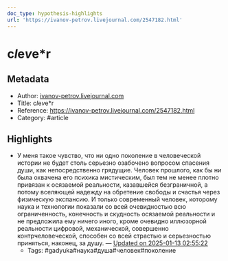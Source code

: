 ```yaml
---
doc_type: hypothesis-highlights
url: 'https://ivanov-petrov.livejournal.com/2547182.html'
---
```

# c*l*e*v*e*r

## Metadata
- Author: [ivanov-petrov.livejournal.com]()
- Title: c*l*e*v*e*r
- Reference: https://ivanov-petrov.livejournal.com/2547182.html
- Category: #article

## Highlights
- У меня такое чувство, что ни одно поколение в человеческой истории не будет столь серьезно озабочено вопросом спасения души, как непосредственно грядущие. Человек прошлого, как бы ни была охвачена его психика мистическим, был тем не менее плотно привязан к осязаемой реальности, казавшейся безграничной, а потому вселяющей надежду на обретение свободы и счастья через физическую экспансию. И только современный человек, которому наука и технологии показали со всей очевидностью всю ограниченность, конечность и скудность осязаемой реальности и не предложила ему ничего иного, кроме очевидно иллюзорной реальности цифровой, механической, совершенно контрчеловеческой, способен со всей страстью и серьезностью приняться, наконец, за душу. — [Updated on 2025-01-13 02:55:22](https://hyp.is/r8vhrtFAEe-0n3Oj6EYdcg/ivanov-petrov.livejournal.com/2547182.html)
   - Tags: #gadyuka#наука#душа#человек#поколение
